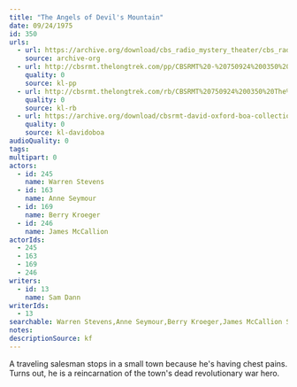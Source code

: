 ```yaml
---
title: "The Angels of Devil's Mountain"
date: 09/24/1975
id: 350
urls: 
  - url: https://archive.org/download/cbs_radio_mystery_theater/cbs_radio_mystery_theater-0301-0350.zip/cbs_radio_mystery_theater-0301-0350%2Fcbsrmt_0350_the_angels_of_devils_mountain.mp3
    source: archive-org
  - url: http://cbsrmt.thelongtrek.com/pp/CBSRMT%20-%20750924%200350%20The%20Angels%20of%20Devil%27s%20Mountain_pp.mp3
    quality: 0
    source: kl-pp
  - url: http://cbsrmt.thelongtrek.com/rb/CBSRMT%20750924%200350%20The%20Angels%20of%20Devil%27s%20Mountain_wuwm%20recorded%207_6_76.mp3
    quality: 0
    source: kl-rb
  - url: https://archive.org/download/cbsrmt-david-oxford-boa-collection/CBSRMT-750924-0350-The-Angels-of-Devil's-Mountain-(128-44)_WBBM-JE-{BoA}.mp3
    quality: 0
    source: kl-davidoboa
audioQuality: 0
tags: 
multipart: 0
actors:  
  - id: 245
    name: Warren Stevens  
  - id: 163
    name: Anne Seymour  
  - id: 169
    name: Berry Kroeger  
  - id: 246
    name: James McCallion
actorIds:  
  - 245  
  - 163  
  - 169  
  - 246
writers:  
  - id: 13
    name: Sam Dann
writerIds:  
  - 13
searchable: Warren Stevens,Anne Seymour,Berry Kroeger,James McCallion Sam Dann
notes: 
descriptionSource: kf
---
```

A traveling salesman stops in a small town because he's having chest pains. Turns out, he is a reincarnation of the town's dead revolutionary war hero.